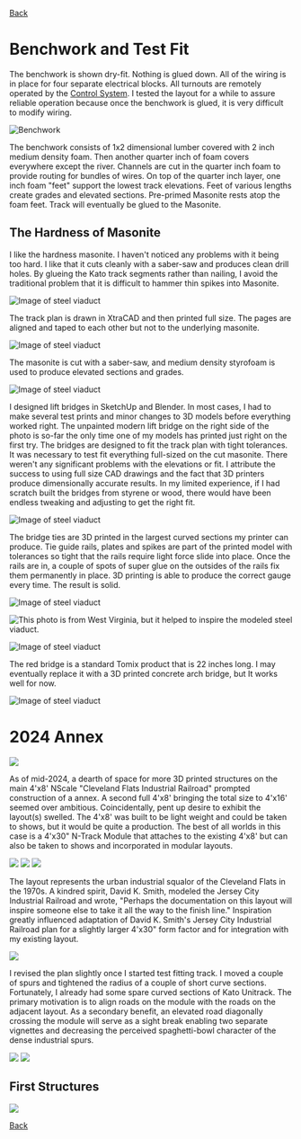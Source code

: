 [Back](../index.md)

# Benchwork and Test Fit
The benchwork is shown dry-fit. Nothing is glued down. All of the wiring is in place for four separate electrical blocks. All turnouts are remotely operated by the [Control System](../controls/Control.md). I tested the layout for a while to assure reliable operation because once the benchwork is glued, it is very difficult to modify wiring.

![Benchwork](IMG_0104.png)

The benchwork consists of 1x2 dimensional lumber covered with 2 inch medium density foam. Then another quarter inch of foam covers everywhere except the river. Channels are cut in the quarter inch foam to provide routing for bundles of wires. On top of the quarter inch layer, one inch foam "feet" support the lowest track elevations. Feet of various lengths create grades and elevated sections. Pre-primed Masonite rests atop the foam feet. Track will eventually be glued to the Masonite.

## The Hardness of Masonite
I like the hardness masonite. I haven't noticed any problems with it being too hard. I like that it cuts cleanly with a saber-saw and produces clean drill holes. By glueing the Kato track segments rather than nailing, I avoid the traditional problem that it is difficult to hammer thin spikes into Masonite.

![Image of steel viaduct](TransferFullSizePlan.jpg)

The track plan is drawn in XtraCAD and then printed full size. The pages are aligned and taped to each other but not to the underlying masonite.

![Image of steel viaduct](TransferTrackPlanWithElevations.jpg)

The masonite is cut with a saber-saw, and medium density styrofoam is used to produce elevated sections and grades.

![Image of steel viaduct](IMG_0102.png)

I designed lift bridges in SketchUp and Blender. In most cases, I had to make several test prints and minor changes to 3D models before everything worked right. The unpainted modern lift bridge on the right side of the photo is so-far the only time one of my models has printed just right on the first try. The bridges are designed to fit the track plan with tight tolerances. It was necessary to test fit everything full-sized on the cut masonite. There weren't any significant problems with the elevations or fit. I attribute the success to using full size CAD drawings and the fact that 3D printers produce dimensionally accurate results. In my limited experience, if I had scratch built the bridges from styrene or wood, there would have been endless tweaking and adjusting to get the right fit.

![Image of steel viaduct](IMG_0105.png)

The bridge ties are 3D printed in the largest curved sections my printer can produce.  Tie guide rails, plates and spikes are part of the printed model with tolerances so tight that the rails require light force slide into place. Once the rails are in, a couple of spots of super glue on the outsides of the rails fix them permanently in place. 3D printing is able to produce the correct gauge every time. The result is solid. 

![Image of steel viaduct](IMG_0110.png)

![This photo is from West Virginia, but it helped to inspire the modeled steel viaduct.](https://cdn.onlyinyourstate.com/wp-content/uploads/2016/07/bridge-history-700x537.jpg)

![Image of steel viaduct](IMG_0112.png)

The red bridge is a standard Tomix product that is 22 inches long. I may eventually replace it with a 3D printed concrete arch bridge, but It works well for now.

![Image of steel viaduct](IMG_0114.png)

# 2024 Annex
![](annex2024Panorama1.png)

As of mid-2024, a dearth of space for more 3D printed structures on the main 4'x8' NScale "Cleveland Flats Industrial Railroad" prompted construction of a annex. A second full 4'x8' bringing the total size to 4'x16' seemed over ambitious. Coincidentally, pent up desire to exhibit the layout(s) swelled. The 4'x8' was built to be light weight and could be taken to shows, but it would be quite a production. The best of all worlds in this case is a 4'x30" N-Track Module that attaches to the existing 4'x8' but can also be taken to shows and incorporated in modular layouts.
 
![](annex2024LightWeightPlywood0.png)
![](annex2024LightWeightPlywood1.png)
![](annex2024Underside0.png)

The layout represents the urban industrial squalor of the Cleveland Flats in the 1970s. A kindred spirit, David K. Smith, modeled the Jersey City Industrial Railroad and wrote, "Perhaps the documentation on this layout will inspire someone else to take it all the way to the finish line." Inspiration greatly influenced adaptation of David K. Smith's Jersey City Industrial Railroad plan for a slightly larger 4'x30" form factor and for integration with my existing layout.

![](annex2024TrackPlanTransfer2.png)

I revised the plan slightly once I started test fitting track. I moved a couple of spurs and tightened the radius of a couple of short curve sections. Fortunately, I already had some spare curved sections of Kato Unitrack. The primary motivation is to align roads on the module with the roads on the adjacent layout. As a secondary benefit, an elevated road diagonally crossing the module will serve as a sight break enabling two separate vignettes and decreasing the perceived spaghetti-bowl character of the dense industrial spurs.

![](annex2024TrackFit0.png)
![](annex2024TrackFit4.png)

## First Structures

![](annex2024FirstStructures.png)

[Back](../index.md)
